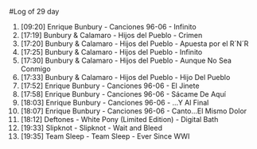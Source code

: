 #Log of 29 day

1. [09:20] Enrique Bunbury - Canciones 96-06 - Infinito
1. [17:19] Bunbury & Calamaro - Hijos del Pueblo - Crimen
1. [17:20] Bunbury & Calamaro - Hijos del Pueblo - Apuesta por el R´N´R
1. [17:25] Bunbury & Calamaro - Hijos del Pueblo - Infinito
1. [17:30] Bunbury & Calamaro - Hijos del Pueblo - Aunque No Sea Conmigo
1. [17:33] Bunbury & Calamaro - Hijos del Pueblo - Hijo Del Pueblo
1. [17:52] Enrique Bunbury - Canciones 96-06 - El Jinete
1. [17:58] Enrique Bunbury - Canciones 96-06 - Sácame De Aquí
1. [18:03] Enrique Bunbury - Canciones 96-06 - ...Y Al Final
1. [18:07] Enrique Bunbury - Canciones 96-06 - Canto...El Mismo Dolor
1. [18:12] Deftones - White Pony (Limited Edition) - Digital Bath
1. [19:33] Slipknot - Slipknot - Wait and Bleed
1. [19:35] Team Sleep - Team Sleep - Ever Since WWI
